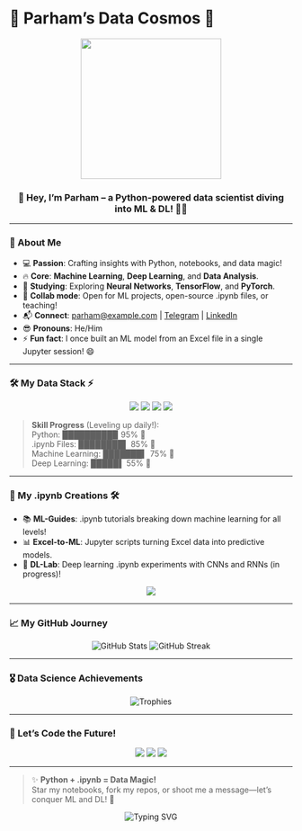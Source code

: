 # 🚀 Parham’s Data Cosmos 🌌

<div align="center">
  <img src="https://media.giphy.com/media/v1.Y2lkPTc5MGI3NjExYjdjM2FjMDhmYzEyYzAyNjUzM2ZiOTIzYzUzYzZiNjZmM2E0M2ZiOSZlcD12MV9pbnRlcm5hbF9naWZzX2dpZklkJmN0PWc/26FPJGjheZMuk84c8/giphy.gif" width="250"/>
  <h3>👋 Hey, I’m Parham – a Python-powered data scientist diving into ML & DL! 🧑‍💻</h3>
</div>

---

### 🌟 About Me
- 💻 **Passion**: Crafting insights with Python, notebooks, and data magic!  
- 🔥 **Core**: **Machine Learning**, **Deep Learning**, and **Data Analysis**.  
- 🌱 **Studying**: Exploring **Neural Networks**, **TensorFlow**, and **PyTorch**.  
- 🤝 **Collab mode**: Open for ML projects, open-source .ipynb files, or teaching!  
- 📬 **Connect**: [parham@example.com](mailto:parham@example.com) | [Telegram](https://t.me/machine_learning7) | [LinkedIn](https://www.linkedin.com/in/m-d-27116b28a/)  
- 😎 **Pronouns**: He/Him  
- ⚡ **Fun fact**: I once built an ML model from an Excel file in a single Jupyter session! 😄  

---

### 🛠 My Data Stack ⚡
<div align="center">
  <img src="https://img.shields.io/badge/Python-🐍-3776AB?style=for-the-badge&logo=python&logoColor=white" />
  <img src="https://img.shields.io/badge/Jupyter-📓-F37626?style=for-the-badge&logo=jupyter&logoColor=white" />
  <img src="https://img.shields.io/badge/TensorFlow-🧠-FF6F00?style=for-the-badge&logo=tensorflow&logoColor=white" />
  <img src="https://img.shields.io/badge/Pandas-🐼-150458?style=for-the-badge&logo=pandas&logoColor=white" />
</div>

> **Skill Progress** (Leveling up daily!):  
> Python: █████████▉ 95% 🐍  
> .ipynb Files: ████████▌ 85% 📓  
> Machine Learning: ███████▍ 75% 🤖  
> Deep Learning: █████▌ 55% 🧠  

---

### 📓 My .ipynb Creations 🛠
- 📚 **ML-Guides**: .ipynb tutorials breaking down machine learning for all levels!  
- 📊 **Excel-to-ML**: Jupyter scripts turning Excel data into predictive models.  
- 🧠 **DL-Lab**: Deep learning .ipynb experiments with CNNs and RNNs (in progress)!  

<div align="center">
  <a href="https://github.com/parhamde?tab=repositories"><img src="https://img.shields.io/badge/Explore%20My%20Repos-🔍-1F222E?style=for-the-badge&logo=github&logoColor=white" /></a>
</div>

---

### 📈 My GitHub Journey
<div align="center">
  <img src="https://github-readme-stats.vercel.app/api?username=parhamde&show_icons=true&theme=dracula&hide_border=true&bg_color=0D1117" alt="GitHub Stats" />
  <img src="https://github-readme-streak-stats.herokuapp.com/?user=parhamde&theme=dracula&hide_border=true&background=0D1117" alt="GitHub Streak" />
</div>

---

### 🎖 Data Science Achievements
<div align="center">
  <img src="https://github-profile-trophy.vercel.app/?username=parhamde&theme=dracula&no-frame=true&margin-w=10&column=4" alt="Trophies" />
</div>

---

### 🌈 Let’s Code the Future!
<div align="center">
  <a href="https://github.com/parhamde"><img src="https://img.shields.io/badge/GitHub-Follow%20Me!-181717?style=for-the-badge&logo=github&logoColor=white" /></a>
  <a href="https://twitter.com/yourhandle"><img src="https://img.shields.io/badge/Twitter-Say%20Hi!-1DA1F2?style=for-the-badge&logo=twitter&logoColor=white" /></a>
  <a href="https://yourwebsite.com"><img src="https://img.shields.io/badge/Portfolio-See%20My%20Work!-FF2D55?style=for-the-badge&logo=vercel&logoColor=white" /></a>
</div>

---

> ✨ **Python + .ipynb = Data Magic!**  
> Star my notebooks, fork my repos, or shoot me a message—let’s conquer ML and DL! 🚀

<div align="center">
  <img src="https://readme-typing-svg.herokuapp.com?font=JetBrains+Mono&size=24&pause=700&color=00FFDD¢er=true&vCenter=true&width=520&lines=Python+%26+.ipynb+Power!;ML+%26+DL+with+Parham!+🌟;Data+Science+Is+My+Zone!" alt="Typing SVG" />
</div>

<!--- 
parhamde/parhamde is a ✨ special ✨ repository because its `README.md` (this file) appears on your GitHub profile.
--->
